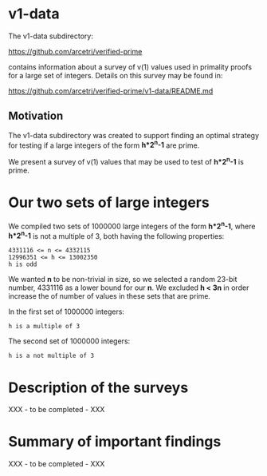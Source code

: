 # v1-data

The v1-data subdirectory:

https://github.com/arcetri/verified-prime

contains information about a survey of v(1) values used in primality proofs
for a large set of integers.
Details on this survey may be found in:

https://github.com/arcetri/verified-prime/v1-data/README.md

## Motivation

The v1-data subdirectory was created to support finding an optimal strategy for
testing if a large integers of the form __h*2<sup>n</sup>-1__ are prime.

We present a survey of v(1) values that may be used to test of
__h*2<sup>n</sup>-1__ is prime.

# Our two sets of large integers

We compiled two sets of 1000000 large integers of the form __h*2<sup>n</sup>-1__,
where __h*2<sup>n</sup>-1__ is not a multiple of 3, both having the following properties:

```
4331116 <= n <= 4332115
12996351 <= h <= 13002350
h is odd
```

We wanted __n__ to be non-trivial in size, so we selected a random 23-bit
number, 4331116 as a lower bound for our __n__.
We excluded __h < 3n__ in order increase the of number of values in these sets that are prime.

In the first set of 1000000 integers:

```
h is a multiple of 3
```

The second set of 1000000 integers:

```
h is a not multiple of 3
```

# Description of the surveys

XXX - to be completed - XXX

# Summary of important findings

XXX - to be completed - XXX
